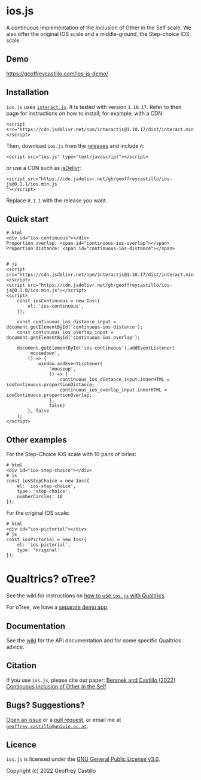 # ios.js

A continuous implementation of the Inclusion of Other in the Self scale.
We also offer the original IOS scale and a middle-ground, the Step-choice IOS scale.

## Demo

https://geoffreycastillo.com/ios-js-demo/

## Installation

`ios.js` uses [`interact.js`](https://github.com/taye/interact.js/).
It is tested with version `1.10.17`.
Refer to their page for instructions on how to install; for example, with a CDN:

```
<script src="https://cdn.jsdelivr.net/npm/interactjs@1.10.17/dist/interact.min.js"></script>
```

Then, download `ios.js` from the [releases](https://github.com/geoffreycastillo/ios-js/releases) and include it:

```
<script src="ios.js" type="text/javascript"></script>
```

or use a CDN such as [jsDelivr](https://www.jsdelivr.com/):

```
<script src="https://cdn.jsdelivr.net/gh/geoffreycastillo/ios-js@0.1.1/ios.min.js
"></script>
```

Replace `0.1.1` with the release you want.

## Quick start

```
# html
<div id="ios-continuous"></div>
Proportion overlap: <span id="continuous-ios-overlap"></span>
Proportion distance: <span id="continuous-ios-distance"></span>


# js
<script src="https://cdn.jsdelivr.net/npm/interactjs@1.10.17/dist/interact.min.js"></script>
<script src="https://cdn.jsdelivr.net/gh/geoffreycastillo/ios-js@0.1.0/ios.min.js"></script>
<script>
    const iosContinuous = new Ios({
        el: 'ios-continuous',
    });

    const continuous_ios_distance_input = document.getElementById('continuous-ios-distance');
    const continuous_ios_overlap_input = document.getElementById('continuous-ios-overlap');

    document.getElementById('ios-continuous').addEventListener(
        'mousedown',
        () => {
            window.addEventListener(
                'mouseup',
                () => {
                    continuous_ios_distance_input.innerHTML = iosContinuous.proportionDistance;
                    continuous_ios_overlap_input.innerHTML = iosContinuous.proportionOverlap;
                },
                false)
        }, false
    );
</script>
```

## Other examples

For the Step-Choice IOS scale with 10 pairs of cirles:

```
# html
<div id="ios-step-choice"></div>
# js
const iosStepChoice = new Ios({
    el: 'ios-step-choice',
    type: 'step-choice',
    numberCircles: 10
});
```

For the original IOS scale:

```
# html
<div id="ios-pictorial"></div>
# js
const iosPictorial = new Ios({
    el: 'ios-pictorial',
    type: 'original'
});
```

# Qualtrics? oTree?

See the wiki for instructions on [how to use `ios.js` with Qualtrics](https://github.com/geoffreycastillo/ios-js/wiki/Qualtrics).

For oTree, we have a [separate demo app](https://github.com/geoffreycastillo/ios_js_otree_demo).

## Documentation

See the [wiki](https://github.com/geoffreycastillo/ios-js/wiki) for the API documentation and for some specific Qualtrics advice.

## Citation

If you use `ios.js`, please cite our paper: [Beranek and Castillo (2022) Continuous Inclusion of Other in the Self](https://geoffreycastillo.com/pdf/Beranek,Castillo-Continuous-Inclusion-of-Other-in-the-Self.pdf)

## Bugs? Suggestions?

[Open an issue](https://github.com/geoffreycastillo/ios-js/issues) or a [pull request](https://github.com/geoffreycastillo/ios-js/pulls), or email me
at [`geoffrey.castillo@univie.ac.at`](mailto:geoffrey.castillo@univie.ac.at).

## Licence

`ios.js` is licensed under the [GNU General Public License v3.0](https://www.gnu.org/licenses/gpl-3.0.en.html).

Copyright (c) 2022 Geoffrey Castillo
